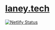 # [laney.tech](https://laney.tech)

[![Netlify Status](https://api.netlify.com/api/v1/badges/1a2bbdf8-c4d2-41ff-8592-2c2b146f630e/deploy-status)](https://app.netlify.com/sites/laney/deploys)